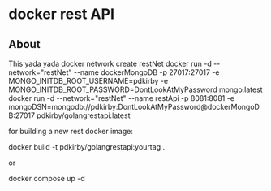 # docker rest API

## About
This yada yada
docker network create restNet
docker run -d --network="restNet" --name dockerMongoDB -p 27017:27017 -e MONGO_INITDB_ROOT_USERNAME=pdkirby -e MONGO_INITDB_ROOT_PASSWORD=DontLookAtMyPassword mongo:latest
docker run -d --network="restNet" --name restApi -p 8081:8081 -e mongoDSN=mongodb://pdkirby:DontLookAtMyPassword@dockerMongoDB:27017 pdkirby/golangrestapi:latest

for building a new rest docker image:

docker build -t pdkirby/golangrestapi:yourtag .

or 

docker compose up -d
